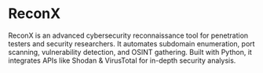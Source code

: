 # ReconX
ReconX is an advanced cybersecurity reconnaissance tool for penetration testers and security researchers. It automates subdomain enumeration, port scanning, vulnerability detection, and OSINT gathering. Built with Python, it integrates APIs like Shodan &amp; VirusTotal for in-depth security analysis.
